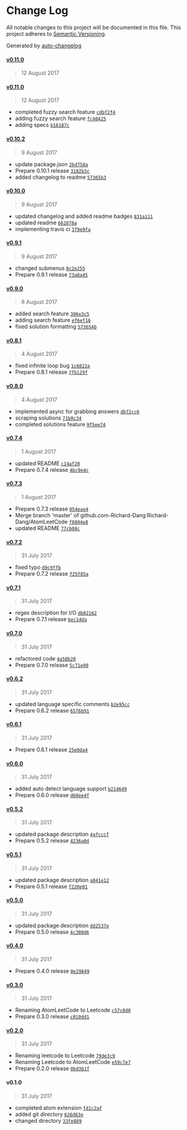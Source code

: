 # Change Log
All notable changes to this project will be documented in this file. This project adheres to [Semantic Versioning](http://semver.org/).

Generated by [auto-changelog](https://github.com/CookPete/auto-changelog)


#### [v0.11.0](https://github.com/Richard-Dang/AtomLeetCode/compare/v0.11.0...v0.11.0)
> 12 August 2017



#### [v0.11.0](https://github.com/Richard-Dang/AtomLeetCode/compare/v0.10.2...v0.11.0)
> 12 August 2017

* completed fuzzy search feature [`cdbf2f4`](https://github.com/Richard-Dang/AtomLeetCode/commit/cdbf2f44517ef0bbc816330c43bb25bf3e0e5aca)
* adding fuzzy search feature [`fc40425`](https://github.com/Richard-Dang/AtomLeetCode/commit/fc404258a337679c72822aa02413c7a8804242f8)
* adding specs [`b16187c`](https://github.com/Richard-Dang/AtomLeetCode/commit/b16187cc9332e496ad6b4e13e4d52037aac08a7c)


#### [v0.10.2](https://github.com/Richard-Dang/AtomLeetCode/compare/v0.10.0...v0.10.2)
> 9 August 2017

* update package.json [`2bd758a`](https://github.com/Richard-Dang/AtomLeetCode/commit/2bd758a16229ccbdb722acb273563763732f455e)
* Prepare 0.10.1 release [`3182b3c`](https://github.com/Richard-Dang/AtomLeetCode/commit/3182b3ca21103e3cb3114b338a8674f3c5f4add4)
* added changelog to readme [`57365b3`](https://github.com/Richard-Dang/AtomLeetCode/commit/57365b3c2a9524d58ff7b56352610a44c48df6c8)


#### [v0.10.0](https://github.com/Richard-Dang/AtomLeetCode/compare/v0.9.1...v0.10.0)
> 9 August 2017

* updated changelog and added readme badges [`831a111`](https://github.com/Richard-Dang/AtomLeetCode/commit/831a111d3cc6f8a4ff93b9e43f75368aec03d585)
* updated readme [`662878a`](https://github.com/Richard-Dang/AtomLeetCode/commit/662878a0f8110fe79e5023c927852c1c86474348)
* implementing travis ci [`379e9fa`](https://github.com/Richard-Dang/AtomLeetCode/commit/379e9fafb806c3719ce42c10b73256b018b8c02b)


#### [v0.9.1](https://github.com/Richard-Dang/AtomLeetCode/compare/v0.9.0...v0.9.1)
> 9 August 2017

* changed submenus [`0c2e255`](https://github.com/Richard-Dang/AtomLeetCode/commit/0c2e255cc43ff83fe5265c5c10b9f836a232e25e)
* Prepare 0.9.1 release [`73a0a45`](https://github.com/Richard-Dang/AtomLeetCode/commit/73a0a455023498649bed94e16fa3f2be7f22b9bc)


#### [v0.9.0](https://github.com/Richard-Dang/AtomLeetCode/compare/v0.8.1...v0.9.0)
> 8 August 2017

* added search feature [`306e3c5`](https://github.com/Richard-Dang/AtomLeetCode/commit/306e3c5f8bca321657bf95eaf52265c9a928712b)
* adding search feature [`ef6ef16`](https://github.com/Richard-Dang/AtomLeetCode/commit/ef6ef1641d0b15a88efd354e00113de4d032161b)
* fixed solution formatting [`573654b`](https://github.com/Richard-Dang/AtomLeetCode/commit/573654bec528319e17f397596f025628f6de00bc)


#### [v0.8.1](https://github.com/Richard-Dang/AtomLeetCode/compare/v0.8.0...v0.8.1)
> 4 August 2017

* fixed infinite loop bug [`1c6822a`](https://github.com/Richard-Dang/AtomLeetCode/commit/1c6822a2bd11c1c189bae755c68350774c69194a)
* Prepare 0.8.1 release [`7fb129f`](https://github.com/Richard-Dang/AtomLeetCode/commit/7fb129fe3431e3c6ada73722d9b224258a16b32e)


#### [v0.8.0](https://github.com/Richard-Dang/AtomLeetCode/compare/v0.7.4...v0.8.0)
> 4 August 2017

* implemented async for grabbing answers [`db72cc6`](https://github.com/Richard-Dang/AtomLeetCode/commit/db72cc6983895c22c36ed900bc2e09535736883e)
* scraping solutions [`71b0c34`](https://github.com/Richard-Dang/AtomLeetCode/commit/71b0c3440a1d1b9fcc4617996fa5cd5b303b8b26)
* completed solutions feature [`9f5ee74`](https://github.com/Richard-Dang/AtomLeetCode/commit/9f5ee7455cd94ac87c1900fd7d540b3bf9f02a6d)


#### [v0.7.4](https://github.com/Richard-Dang/AtomLeetCode/compare/v0.7.3...v0.7.4)
> 1 August 2017

* updated README [`c14af20`](https://github.com/Richard-Dang/AtomLeetCode/commit/c14af20487c26aacfe8c7bcaf9140959cb88d072)
* Prepare 0.7.4 release [`4bc9e4c`](https://github.com/Richard-Dang/AtomLeetCode/commit/4bc9e4cf4761eab5ccbb853132a27c672ef50bde)


#### [v0.7.3](https://github.com/Richard-Dang/AtomLeetCode/compare/v0.7.2...v0.7.3)
> 1 August 2017

* Prepare 0.7.3 release [`054eae4`](https://github.com/Richard-Dang/AtomLeetCode/commit/054eae4bdf0b947579f9c7fa67b619f1c8b8224b)
* Merge branch 'master' of github.com-Richard-Dang:Richard-Dang/AtomLeetCode [`f8804e8`](https://github.com/Richard-Dang/AtomLeetCode/commit/f8804e880e4be2b745ada20b12c1db5985ec8973)
* updated README [`77cb08c`](https://github.com/Richard-Dang/AtomLeetCode/commit/77cb08c9b9622738a48992731437b917280b0466)


#### [v0.7.2](https://github.com/Richard-Dang/AtomLeetCode/compare/v0.7.1...v0.7.2)
> 31 July 2017

* fixed typo [`d9c9ffb`](https://github.com/Richard-Dang/AtomLeetCode/commit/d9c9ffb69f720125ccde8f7b560618e77554d895)
* Prepare 0.7.2 release [`f25f85a`](https://github.com/Richard-Dang/AtomLeetCode/commit/f25f85a7ec0bc2bc9616f5f6a237c2c214e5122c)


#### [v0.7.1](https://github.com/Richard-Dang/AtomLeetCode/compare/v0.7.0...v0.7.1)
> 31 July 2017

* regex description for I/O [`db02162`](https://github.com/Richard-Dang/AtomLeetCode/commit/db02162efe79c87984b639e44cbf41952816cdc1)
* Prepare 0.7.1 release [`bec14da`](https://github.com/Richard-Dang/AtomLeetCode/commit/bec14da60967c702010da95126aa94c2cd467417)


#### [v0.7.0](https://github.com/Richard-Dang/AtomLeetCode/compare/v0.6.2...v0.7.0)
> 31 July 2017

* refactored code [`4a50b20`](https://github.com/Richard-Dang/AtomLeetCode/commit/4a50b20edc5a5b44fc58e6ba1c25ba4e499560e5)
* Prepare 0.7.0 release [`5c71e90`](https://github.com/Richard-Dang/AtomLeetCode/commit/5c71e904c07ff1255a142c3b4fd29fd854d6be3b)


#### [v0.6.2](https://github.com/Richard-Dang/AtomLeetCode/compare/v0.6.1...v0.6.2)
> 31 July 2017

* updated language specific comments [`b2e95cc`](https://github.com/Richard-Dang/AtomLeetCode/commit/b2e95ccd4447af367aca4a69302193886402c4fd)
* Prepare 0.6.2 release [`6576b91`](https://github.com/Richard-Dang/AtomLeetCode/commit/6576b918f6071028e590487e2c1ea3215f3bff04)


#### [v0.6.1](https://github.com/Richard-Dang/AtomLeetCode/compare/v0.6.0...v0.6.1)
> 31 July 2017

* Prepare 0.6.1 release [`25e0da4`](https://github.com/Richard-Dang/AtomLeetCode/commit/25e0da418f85e7ef7f0f8de669df1b6eff2aabbf)


#### [v0.6.0](https://github.com/Richard-Dang/AtomLeetCode/compare/v0.5.2...v0.6.0)
> 31 July 2017

* added auto detect language support [`b214649`](https://github.com/Richard-Dang/AtomLeetCode/commit/b214649f2a9637b0eb9cd8f1b089788ccea9cb28)
* Prepare 0.6.0 release [`d60ee4f`](https://github.com/Richard-Dang/AtomLeetCode/commit/d60ee4f58c56bc899f2d022ea77c0709d62b00d1)


#### [v0.5.2](https://github.com/Richard-Dang/AtomLeetCode/compare/v0.5.1...v0.5.2)
> 31 July 2017

* updated package description [`4afcccf`](https://github.com/Richard-Dang/AtomLeetCode/commit/4afcccf3f05290e2c382e38880bf0b25afd5ef01)
* Prepare 0.5.2 release [`4236a0d`](https://github.com/Richard-Dang/AtomLeetCode/commit/4236a0dd43252e8048a648185dadbccc8f206818)


#### [v0.5.1](https://github.com/Richard-Dang/AtomLeetCode/compare/v0.5.0...v0.5.1)
> 31 July 2017

* updated package description [`a041e12`](https://github.com/Richard-Dang/AtomLeetCode/commit/a041e127835d5fdc107fce73db23bab59144df56)
* Prepare 0.5.1 release [`f220e01`](https://github.com/Richard-Dang/AtomLeetCode/commit/f220e0114cc4c2687796790a352eb5d4d3d39001)


#### [v0.5.0](https://github.com/Richard-Dang/AtomLeetCode/compare/v0.4.0...v0.5.0)
> 31 July 2017

* updated package description [`dd2537e`](https://github.com/Richard-Dang/AtomLeetCode/commit/dd2537ea60f269bcf740571e9cecce3c67873de3)
* Prepare 0.5.0 release [`4c308d6`](https://github.com/Richard-Dang/AtomLeetCode/commit/4c308d6e76268e15539df470cce977c9ea239b9f)


#### [v0.4.0](https://github.com/Richard-Dang/AtomLeetCode/compare/v0.3.0...v0.4.0)
> 31 July 2017

* Prepare 0.4.0 release [`0e29849`](https://github.com/Richard-Dang/AtomLeetCode/commit/0e29849fef6958f6232b668047684eb56806b9ae)


#### [v0.3.0](https://github.com/Richard-Dang/AtomLeetCode/compare/v0.2.0...v0.3.0)
> 31 July 2017

* Renaming AtomLeetCode to Leetcode [`c57c8d8`](https://github.com/Richard-Dang/AtomLeetCode/commit/c57c8d86482a525fc4b7713c16cbde0c03e268f9)
* Prepare 0.3.0 release [`c010dd1`](https://github.com/Richard-Dang/AtomLeetCode/commit/c010dd1d2f809d29ce52ed1390e34ce248921b9f)


#### [v0.2.0](https://github.com/Richard-Dang/AtomLeetCode/compare/v0.1.0...v0.2.0)
> 31 July 2017

* Renaming leetcode to Leetcode [`79de3c9`](https://github.com/Richard-Dang/AtomLeetCode/commit/79de3c9e32155332be36fcdb7e146334083574db)
* Renaming Leetcode to AtomLeetCode [`e59c7e7`](https://github.com/Richard-Dang/AtomLeetCode/commit/e59c7e76a4b5b7defe5056bde101e9635fdf716e)
* Prepare 0.2.0 release [`0bd361f`](https://github.com/Richard-Dang/AtomLeetCode/commit/0bd361f09e81dfc2d1b5e1ba384a9cb3c930951a)


#### v0.1.0
> 31 July 2017

* completed atom extension [`fd1c2af`](https://github.com/Richard-Dang/AtomLeetCode/commit/fd1c2af5688fb9321d81881041c20e0281097076)
* added git directory [`626d63e`](https://github.com/Richard-Dang/AtomLeetCode/commit/626d63e2334e1ec7c77f247bb8bb79aea8f4c26f)
* changed directory [`33fe889`](https://github.com/Richard-Dang/AtomLeetCode/commit/33fe88917b3d4f7e2966f37d400a27e15e73e5fb)
